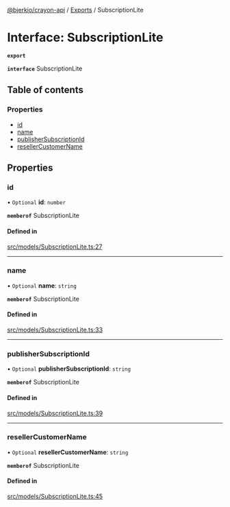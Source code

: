 [@bjerkio/crayon-api](../README.md) / [Exports](../modules.md) / SubscriptionLite

# Interface: SubscriptionLite

**`export`**

**`interface`** SubscriptionLite

## Table of contents

### Properties

- [id](SubscriptionLite.md#id)
- [name](SubscriptionLite.md#name)
- [publisherSubscriptionId](SubscriptionLite.md#publishersubscriptionid)
- [resellerCustomerName](SubscriptionLite.md#resellercustomername)

## Properties

### id

• `Optional` **id**: `number`

**`memberof`** SubscriptionLite

#### Defined in

[src/models/SubscriptionLite.ts:27](https://github.com/bjerkio/crayon-api-js/blob/22cd66d/src/models/SubscriptionLite.ts#L27)

___

### name

• `Optional` **name**: `string`

**`memberof`** SubscriptionLite

#### Defined in

[src/models/SubscriptionLite.ts:33](https://github.com/bjerkio/crayon-api-js/blob/22cd66d/src/models/SubscriptionLite.ts#L33)

___

### publisherSubscriptionId

• `Optional` **publisherSubscriptionId**: `string`

**`memberof`** SubscriptionLite

#### Defined in

[src/models/SubscriptionLite.ts:39](https://github.com/bjerkio/crayon-api-js/blob/22cd66d/src/models/SubscriptionLite.ts#L39)

___

### resellerCustomerName

• `Optional` **resellerCustomerName**: `string`

**`memberof`** SubscriptionLite

#### Defined in

[src/models/SubscriptionLite.ts:45](https://github.com/bjerkio/crayon-api-js/blob/22cd66d/src/models/SubscriptionLite.ts#L45)
